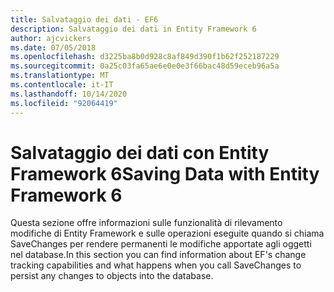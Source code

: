```yaml
---
title: Salvataggio dei dati - EF6
description: Salvataggio dei dati in Entity Framework 6
author: ajcvickers
ms.date: 07/05/2018
ms.openlocfilehash: d3225ba8b0d928c8af849d390f1b62f252187229
ms.sourcegitcommit: 0a25c03fa65ae6e0e0e3f66bac48d59eceb96a5a
ms.translationtype: MT
ms.contentlocale: it-IT
ms.lasthandoff: 10/14/2020
ms.locfileid: "92064419"
---
```

# <a name="saving-data-with-entity-framework-6"></a><span data-ttu-id="810a1-103">Salvataggio dei dati con Entity Framework 6</span><span class="sxs-lookup"><span data-stu-id="810a1-103">Saving Data with Entity Framework 6</span></span>

<span data-ttu-id="810a1-104">Questa sezione offre informazioni sulle funzionalità di rilevamento modifiche di Entity Framework e sulle operazioni eseguite quando si chiama SaveChanges per rendere permanenti le modifiche apportate agli oggetti nel database.</span><span class="sxs-lookup"><span data-stu-id="810a1-104">In this section you can find information about EF's change tracking capabilities and what happens when you call SaveChanges to persist any changes to objects into the database.</span></span>
